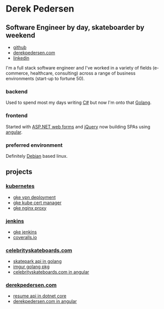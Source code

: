 # Derek Pedersen 

## **Software Engineer** by day, skateboarder by weekend ##

- [github](https://www.github.com/derekpedersen) 
- [derekpedersen.com](https://www.derekpedersen.com) 
- [linkedin](https://www.linkedin.com/in/derek-pedersen-67105415/)

I'm a full stack software engineer and I've worked in a variety of fields (e-commerce, healthcare, consulting) across a range of business environments (start-up to fortune 50). 

### backend ###

Used to spend most my days writing [C#](https://docs.microsoft.com/en-us/dotnet/csharp/) but now I'm onto that [Golang](https://golang.org/). 

### frontend ###

Started with [ASP.NET web forms](https://www.asp.net/web-forms) and [jQuery](https://jquery.com/) now building SPAs using [angular](https://angular.io/).

### preferred environment ###

Definitely [Debian](https://www.debian.org/) based linux.

## projects ##

### [kubernetes](https://cloud.google.com/kubernetes-engine/) ###
- [gke vpn deployment](https://github.com/derekpedersen/gke-vpn)
- [gke kube cert manager](https://github.com/derekpedersen/gke-kube-cert-manager)
- [gke nginx proxy](https://github.com/derekpedersen/gke-nginx-proxy)

### [jenkins](https://jenkins.derekpedersen.com) ###
- [gke jenkins](https://github.com/derekpedersen/gke-jenkins)
- [coveralls.io](https://coveralls.io/github/derekpedersen)

### [celebrityskateboards.com](https://celebrityskateboards.com) ###

- [skatepark api in golang](https://github.com/derekpedersen/skatepark-api-go)
- [imgur golang pkg](https://github.com/derekpedersen/imgur-go)
- [celebrityskateboards.com in angular](https://github.com/derekpedersen/celebrityskateboards-spa-angular)

### [derekpedersen.com](https://derekpedersen.com) ###

- [resume api in dotnet core](https://github.com/derekpedersen/resume-api-dotnetcore)
- [derekpedersen.com in angular](https://github.com/derekpedersen/derekpedersen.com-spa-angular)